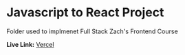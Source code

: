 # Javascript to React Project

Folder used to implmenet Full Stack Zach's Frontend Course

**Live Link:** [Vercel](https://road-to-react-t3.vercel.app/)

